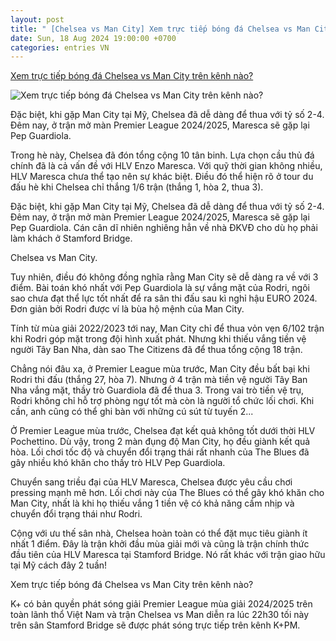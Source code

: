 ```yaml
---
layout: post
title: " [Chelsea vs Man City] Xem trực tiếp bóng đá Chelsea vs Man City trên kênh nào?"
date: Sun, 18 Aug 2024 19:00:00 +0700
categories: entries VN
---
```

[Xem trực tiếp bóng đá Chelsea vs Man City trên kênh nào?](https://danviet.vn/xem-truc-tiep-bong-da-chelsea-vs-man-city-tren-kenh-nao-20240818170836908.htm)

![Xem trực tiếp bóng đá Chelsea vs Man City trên kênh nào?](https://danviet.mediacdn.vn/zoom/600_315/296231569849192448/2024/8/18/enzo-maresca-pep-guardiola-01-17239754994411022030894-8-0-390-612-crop-1723975622307500011782.jpeg)

Đặc biệt, khi gặp Man City tại Mỹ, Chelsea đã dễ dàng để thua với tỷ số 2-4. Đêm nay, ở trận mở màn Premier League 2024/2025, Maresca sẽ gặp lại Pep Guardiola.

Trong hè này, Chelsea đã đón tổng cộng 10 tân binh. Lựa chọn cầu thủ đá chính đã là cả vấn đề với HLV Enzo Maresca. Với quỹ thời gian không nhiều, HLV Maresca chưa thể tạo nên sự khác biệt. Điều đó thể hiện rõ ở tour du đấu hè khi Chelsea chỉ thắng 1/6 trận (thắng 1, hòa 2, thua 3).

Đặc biệt, khi gặp Man City tại Mỹ, Chelsea đã dễ dàng để thua với tỷ số 2-4. Đêm nay, ở trận mở màn Premier League 2024/2025, Maresca sẽ gặp lại Pep Guardiola. Cán cân dĩ nhiên nghiêng hẳn về nhà ĐKVĐ cho dù họ phải làm khách ở Stamford Bridge.

Chelsea vs Man City.

Tuy nhiên, điều đó không đồng nghĩa rằng Man City sẽ dễ dàng ra về với 3 điểm. Bài toán khó nhất với Pep Guardiola là sự vắng mặt của Rodri, ngôi sao chưa đạt thể lực tốt nhất để ra sân thi đấu sau kì nghỉ hậu EURO 2024. Đơn giản bởi Rodri được ví là bùa hộ mệnh của Man City.

Tính từ mùa giải 2022/2023 tới nay, Man City chỉ để thua vỏn vẹn 6/102 trận khi Rodri góp mặt trong đội hình xuất phát. Nhưng khi thiếu vắng tiền vệ người Tây Ban Nha, dàn sao The Citizens đã để thua tổng cộng 18 trận.

Chẳng nói đâu xa, ở Premier League mùa trước, Man City đều bất bại khi Rodri thi đấu (thắng 27, hòa 7). Nhưng ở 4 trận mà tiền vệ người Tây Ban Nha vắng mặt, thầy trò Guardiola đã để thua 3. Trong vai trò tiền vệ trụ, Rodri không chỉ hỗ trợ phòng ngự tốt mà còn là người tổ chức lối chơi. Khi cần, anh cũng có thể ghi bàn với những cú sút từ tuyến 2...

Ở Premier League mùa trước, Chelsea đạt kết quả không tốt dưới thời HLV Pochettino. Dù vậy, trong 2 màn đụng độ Man City, họ đều giành kết quả hòa. Lối chơi tốc độ và chuyển đổi trạng thái rất nhanh của The Blues đã gây nhiều khó khăn cho thầy trò HLV Pep Guardiola.

Chuyển sang triều đại của HLV Maresca, Chelsea được yêu cầu chơi pressing mạnh mẽ hơn. Lối chơi này của The Blues có thể gây khó khăn cho Man City, nhất là khi họ thiếu vắng 1 tiền vệ có khả năng cầm nhịp và chuyển đổi trạng thái như Rodri.

Cộng với ưu thế sân nhà, Chelsea hoàn toàn có thể đặt mục tiêu giành ít nhất 1 điểm. Đây là trận khởi đầu mùa giải mới và cũng là trận chính thức đầu tiên của HLV Maresca tại Stamford Bridge. Nó rất khác với trận giao hữu tại Mỹ cách đây 2 tuần!

Xem trực tiếp bóng đá Chelsea vs Man City trên kênh nào?

K+ có bản quyền phát sóng giải Premier League mùa giải 2024/2025 trên toàn lãnh thổ Việt Nam và trận Chelsea vs Man diễn ra lúc 22h30 tối này trên sân Stamford Bridge sẽ được phát sóng trực tiếp trên kênh K+PM.

